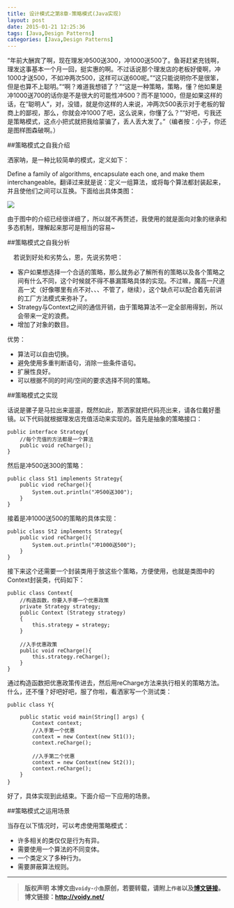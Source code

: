 ```yaml
---
title: 设计模式之第8章-策略模式(Java实现)
layout: post
date: 2015-01-21 12:25:36
tags: [Java,Design Patterns]
categories: [Java,Design Patterns]
---
```


“年前大酬宾了啊，现在理发冲500送300，冲1000送500了。鱼哥赶紧充钱啊，理发这事基本一个月一回，挺实惠的啊。不过话说那个理发店的老板好傻啊，冲1000才送500，不如冲两次500，这样可以送600呢。”“这只能说明你不是很笨，但是也算不上聪明。”“啊？难道我想错了？”“这是一种策略，策略，懂？他如果是冲1000送700的话你是不是很大的可能性冲500？而不是1000，但是如果这样的话，在“聪明人”，对，没错，就是你这样的人来说，冲两次500表示对于老板的智商上的鄙视，那么，你就会冲1000了吧，这么说来，你懂了么？”“好吧，亏我还是策略模式，这点小把式就把我给蒙骗了，丢人丢大发了。”（编者按：小子，你还是图样图森破啊。）

##策略模式之自我介绍

洒家呐，是一种比较简单的模式，定义如下：

Define a family of algorithms, encapsulate each one, and make them interchangeable。翻译过来就是说：定义一组算法，或将每个算法都封装起来，并且使他们之间可以互换。下面给出具体类图：

![](http://images.cnitblog.com/blog/666211/201501/201937010169004.png)

由于图中的介绍已经很详细了，所以就不再赘述，我使用的就是面向对象的继承和多态机制，理解起来那可是相当的容易~

##策略模式之自我分析

　若说到好处和劣势么，恩，先说劣势吧：

* 客户如果想选择一个合适的策略，那么就务必了解所有的策略以及各个策略之间有什么不同，这个时候就不得不暴漏策略具体的实现。不过嘛，魔高一尺道高一丈（好像哪里有点不对、、、不管了，继续），这个缺点可以配合着先前讲的工厂方法模式来弥补了。
* Strategy与Context之间的通信开销，由于策略算法不一定全部用得到，所以会带来一定的浪费。
* 增加了对象的数目。

优势：

* 算法可以自由切换。
* 避免使用多重判断语句，消除一些条件语句。
* 扩展性良好。
* 可以根据不同的时间/空间的要求选择不同的策略。

##策略模式之实现

话说是骡子是马拉出来遛遛，既然如此，那洒家就把代码亮出来，请各位戴好墨镜。以下代码就根据理发店充值活动来实现的。首先是抽象的策略接口：

	public interface Strategy{
	    //每个充值的方法都是一个算法
	    public void reCharge();
	}

然后是冲500送300的策略：

	public class St1 implements Strategy{
	    public viod reCharge(){
	        System.out.println("冲500送300");
	    }
	}

接着是冲1000送500的策略的具体实现：

	public class St2 implements Strategy{
	    public viod reCharge(){
	        System.out.println("冲1000送500");
	    }
	}

接下来这个还需要一个封装类用于放这些个策略，方便使用，也就是类图中的Context封装类，代码如下：

	public class Context{
	    //构造函数，你要入手哪一个优惠政策
	    private Strategy strategy;
	    public Context (Strategy strategy)
	    {
	        this.strategy = strategy;
	    }
	
	    //入手优惠政策
	    public void reCharge(){
	        this.strategy.reCharge();
	    }
	}

通过构造函数把优惠政策传进去，然后用reCharge方法来执行相关的策略方法。什么，还不懂？好吧好吧，服了你啦，看洒家写一个测试类：

	public class Y{
	
	    public static void main(String[] args) {
	        Context context;
	        //入手第一个优惠
	        context = new Context(new St1());
	        context.reCharge();
	
	        //入手第二个优惠
	        context = new Context(new St2());
	        context.reCharge();
	    }
	}　　

好了，具体实现到此结束。下面介绍一下应用的场景。

##策略模式之运用场景

当存在以下情况时，可以考虑使用策略模式：

* 许多相关的类仅仅是行为有异。
* 需要使用一个算法的不同变体。
* 一个类定义了多种行为。
* 需要屏蔽算法规则。


---
> **版权声明**
> **本博文由`voidy-小鱼`原创，若要转载，请附上`作者`以及[博文链接](http://voidy.net)。**
> **博文链接：<http://voidy.net/>**
